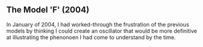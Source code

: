 ## The Model 'F' (2004)

In January of 2004, I had worked-through the frustration of the previous models by thinking I could create an oscillator that would be more definitive at illustrating the phenonoen I had come to understand by the time.